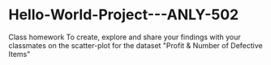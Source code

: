 # Hello-World-Project---ANLY-502
Class homework
To create, explore and share your findings with your classmates on the scatter-plot for the dataset "Profit & Number of Defective Items"

